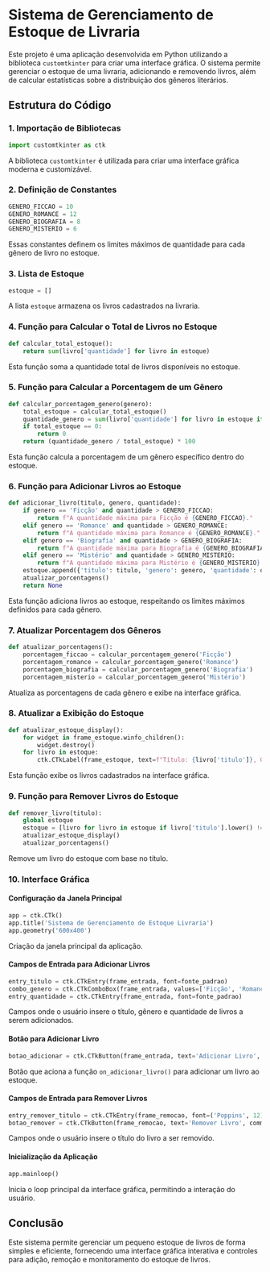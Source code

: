 # Sistema de Gerenciamento de Estoque de Livraria

Este projeto é uma aplicação desenvolvida em Python utilizando a biblioteca `customtkinter` para criar uma interface gráfica. O sistema permite gerenciar o estoque de uma livraria, adicionando e removendo livros, além de calcular estatísticas sobre a distribuição dos gêneros literários.

## Estrutura do Código

### 1. Importação de Bibliotecas
```python
import customtkinter as ctk
```
A biblioteca `customtkinter` é utilizada para criar uma interface gráfica moderna e customizável.

### 2. Definição de Constantes
```python
GENERO_FICCAO = 10
GENERO_ROMANCE = 12
GENERO_BIOGRAFIA = 8
GENERO_MISTERIO = 6
```
Essas constantes definem os limites máximos de quantidade para cada gênero de livro no estoque.

### 3. Lista de Estoque
```python
estoque = []
```
A lista `estoque` armazena os livros cadastrados na livraria.

### 4. Função para Calcular o Total de Livros no Estoque
```python
def calcular_total_estoque():
    return sum(livro['quantidade'] for livro in estoque)
```
Esta função soma a quantidade total de livros disponíveis no estoque.

### 5. Função para Calcular a Porcentagem de um Gênero
```python
def calcular_porcentagem_genero(genero):
    total_estoque = calcular_total_estoque()
    quantidade_genero = sum(livro['quantidade'] for livro in estoque if livro['genero'] == genero)
    if total_estoque == 0:
        return 0
    return (quantidade_genero / total_estoque) * 100
```
Esta função calcula a porcentagem de um gênero específico dentro do estoque.

### 6. Função para Adicionar Livros ao Estoque
```python
def adicionar_livro(titulo, genero, quantidade):
    if genero == 'Ficção' and quantidade > GENERO_FICCAO:
        return f"A quantidade máxima para Ficção é {GENERO_FICCAO}."
    elif genero == 'Romance' and quantidade > GENERO_ROMANCE:
        return f"A quantidade máxima para Romance é {GENERO_ROMANCE}."
    elif genero == 'Biografia' and quantidade > GENERO_BIOGRAFIA:
        return f"A quantidade máxima para Biografia é {GENERO_BIOGRAFIA}."
    elif genero == 'Mistério' and quantidade > GENERO_MISTERIO:
        return f"A quantidade máxima para Mistério é {GENERO_MISTERIO}."
    estoque.append({'titulo': titulo, 'genero': genero, 'quantidade': quantidade})
    atualizar_porcentagens()
    return None
```
Esta função adiciona livros ao estoque, respeitando os limites máximos definidos para cada gênero.

### 7. Atualizar Porcentagem dos Gêneros
```python
def atualizar_porcentagens():
    porcentagem_ficcao = calcular_porcentagem_genero('Ficção')
    porcentagem_romance = calcular_porcentagem_genero('Romance')
    porcentagem_biografia = calcular_porcentagem_genero('Biografia')
    porcentagem_misterio = calcular_porcentagem_genero('Mistério')
```
Atualiza as porcentagens de cada gênero e exibe na interface gráfica.

### 8. Atualizar a Exibição do Estoque
```python
def atualizar_estoque_display():
    for widget in frame_estoque.winfo_children():
        widget.destroy()
    for livro in estoque:
        ctk.CTkLabel(frame_estoque, text=f"Título: {livro['titulo']}, Gênero: {livro['genero']}, Quantidade: {livro['quantidade']}", font=fonte_padrao).pack(pady=2)
```
Esta função exibe os livros cadastrados na interface gráfica.

### 9. Função para Remover Livros do Estoque
```python
def remover_livro(titulo):
    global estoque
    estoque = [livro for livro in estoque if livro['titulo'].lower() != titulo.lower()]
    atualizar_estoque_display()
    atualizar_porcentagens()
```
Remove um livro do estoque com base no título.

### 10. Interface Gráfica

#### Configuração da Janela Principal
```python
app = ctk.CTk()
app.title('Sistema de Gerenciamento de Estoque Livraria')
app.geometry('600x400')
```
Criação da janela principal da aplicação.

#### Campos de Entrada para Adicionar Livros
```python
entry_titulo = ctk.CTkEntry(frame_entrada, font=fonte_padrao)
combo_genero = ctk.CTkComboBox(frame_entrada, values=['Ficção', 'Romance', 'Biografia', 'Mistério'], font=fonte_padrao)
entry_quantidade = ctk.CTkEntry(frame_entrada, font=fonte_padrao)
```
Campos onde o usuário insere o título, gênero e quantidade de livros a serem adicionados.

#### Botão para Adicionar Livro
```python
botao_adicionar = ctk.CTkButton(frame_entrada, text='Adicionar Livro', command=on_adicionar_livro, font=fonte_padrao)
```
Botão que aciona a função `on_adicionar_livro()` para adicionar um livro ao estoque.

#### Campos de Entrada para Remover Livros
```python
entry_remover_titulo = ctk.CTkEntry(frame_remocao, font=('Poppins', 12))
botao_remover = ctk.CTkButton(frame_remocao, text='Remover Livro', command=on_remover_livro, font=('Poppins', 12))
```
Campos onde o usuário insere o título do livro a ser removido.

#### Inicialização da Aplicação
```python
app.mainloop()
```
Inicia o loop principal da interface gráfica, permitindo a interação do usuário.

## Conclusão
Este sistema permite gerenciar um pequeno estoque de livros de forma simples e eficiente, fornecendo uma interface gráfica interativa e controles para adição, remoção e monitoramento do estoque de livros.